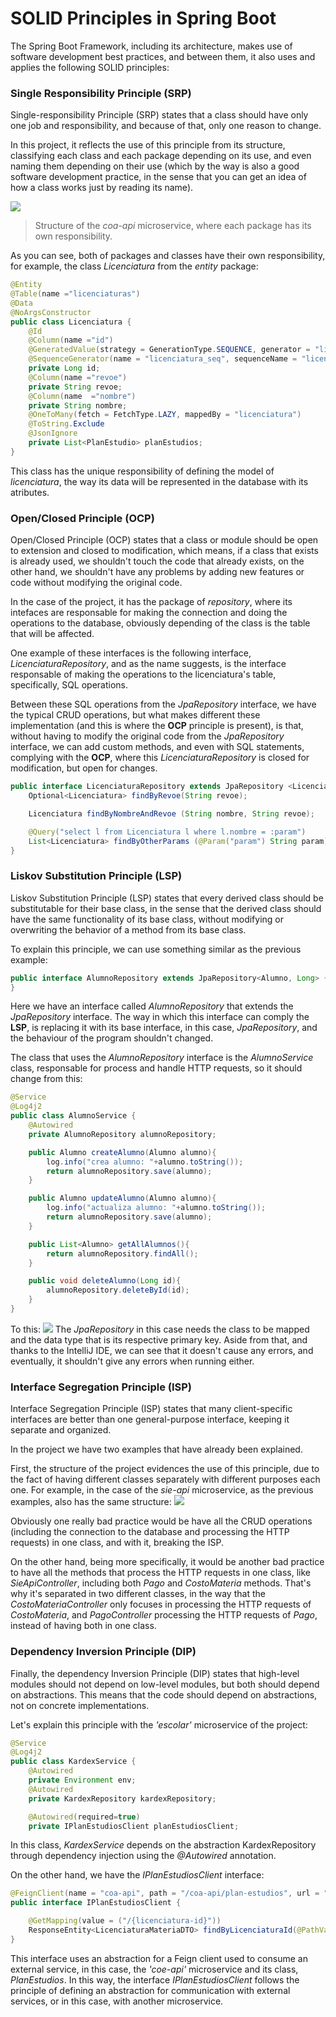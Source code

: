 # SOLID Principles in Spring Boot
The Spring Boot Framework, including its architecture, makes use of software development best practices, and between them, it also uses and applies the following SOLID principles:

### Single Responsibility Principle (SRP)
Single-responsibility Principle (SRP) states that a class should have only one job and responsibility, and because of that, only one reason to change.

In this project, it reflects the use of this principle from its structure, classifying each class and each package depending on its use, and even naming them depending on their use (which by the way is also a good software development practice, in the sense that you can get an idea of how a class works just by reading its name).

<img src="./images/SRP1.PNG">

> Structure of the *coa-api* microservice, where each package has its own responsibility.

As you can see, both of packages and classes have their own responsibility, for example, the class *Licenciatura* from the *entity* package:
```java
@Entity
@Table(name ="licenciaturas")
@Data
@NoArgsConstructor
public class Licenciatura {
    @Id
    @Column(name ="id")
    @GeneratedValue(strategy = GenerationType.SEQUENCE, generator = "licenciatura_seq")
    @SequenceGenerator(name = "licenciatura_seq", sequenceName = "licenciatura_seq", initialValue = 1, allocationSize = 1)
    private Long id;
    @Column(name ="revoe")
    private String revoe;
    @Column(name  ="nombre")
    private String nombre;
    @OneToMany(fetch = FetchType.LAZY, mappedBy = "licenciatura")
    @ToString.Exclude
    @JsonIgnore
    private List<PlanEstudio> planEstudios;
}
```
This class has the unique responsibility of defining the model of *licenciatura*, the way its data will be represented in the database with its atributes.

### Open/Closed Principle (OCP)
Open/Closed Principle (OCP) states that a class or module should be open to extension and closed to modification, which means, if a class that exists is already used, we shouldn't touch the code that already exists, on the other hand, we shouldn't have any problems by adding new features or code without modifying the original code.

In the case of the project, it has the package of *repository*, where its intefaces are responsable for making the connection and doing the operations to the database, obviously depending of the class is the table that will be affected.

One example of these interfaces is the following interface, *LicenciaturaRepository*, and as the name suggests, is the interface responsable of making the operations to the licenciatura's table, specifically, SQL operations.

Between these SQL operations from the *JpaRepository* interface, we have the typical CRUD operations, but what makes different these implementation (and this is where the **OCP** principle is present), is that, without having to modify the original code from the *JpaRepository* interface, we can add custom methods, and even with SQL statements, complying with the **OCP**, where this *LicenciaturaRepository* is closed for modification, but open for changes.

```java
public interface LicenciaturaRepository extends JpaRepository <Licenciatura, Long> {
    Optional<Licenciatura> findByRevoe(String revoe);

    Licenciatura findByNombreAndRevoe (String nombre, String revoe);

    @Query("select l from Licenciatura l where l.nombre = :param")
    List<Licenciatura> findByOtherParams (@Param("param") String param);
}
```
### Liskov Substitution Principle (LSP)
Liskov Substitution Principle (LSP) states that every derived class should be substitutable for their base class, in the sense that the derived class should have the same functionality of its base class, without modifying or overwriting the behavior of a method from its base class.

To explain this principle, we can use something similar as the previous example:
```java
public interface AlumnoRepository extends JpaRepository<Alumno, Long> {
}
```
Here we have an interface called *AlumnoRepository* that extends the *JpaRepository* interface. The way in which this interface can comply the **LSP**, is replacing it with its base interface, in this case, *JpaRepository*, and the behaviour of the program shouldn't changed.

The class that uses the *AlumnoRepository* interface is the *AlumnoService* class, responsable for process and handle HTTP requests, so it should change from this:
```java
@Service
@Log4j2
public class AlumnoService {
    @Autowired
    private AlumnoRepository alumnoRepository;

    public Alumno createAlumno(Alumno alumno){
        log.info("crea alumno: "+alumno.toString());
        return alumnoRepository.save(alumno);
    }

    public Alumno updateAlumno(Alumno alumno){
        log.info("actualiza alumno: "+alumno.toString());
        return alumnoRepository.save(alumno);
    }

    public List<Alumno> getAllAlumnos(){
        return alumnoRepository.findAll();
    }

    public void deleteAlumno(Long id){
        alumnoRepository.deleteById(id);
    }
}
```
To this:
<img src="./images/LSP1.PNG">
The *JpaRepository* in this case needs the class to be mapped and the data type that is its respective primary key. Aside from that, and thanks to the IntelliJ IDE, we can see that it doesn't cause any errors, and eventually, it shouldn't give any errors when running either.

### Interface Segregation Principle (ISP)
Interface Segregation Principle (ISP) states that many client-specific interfaces are better than one general-purpose interface, keeping it separate and organized.

In the project we have two examples that have already been explained. 

First, the structure of the project evidences the use of this principle, due to the fact of having different classes separately with different purposes each one. For example, in the case of the *sie-api* microservice, as the previous examples, also has the same structure:
<img src="./images/ISP1.PNG">

Obviously one really bad practice would be have all the CRUD operations (including the connection to the database and processing the HTTP requests) in one class, and with it, breaking the ISP.

On the other hand, being more specifically, it would be another bad practice to have all the methods that process the HTTP requests in one class, like *SieApiController*, including both *Pago* and *CostoMateria* methods. That's why it's separated in two different classes, in the way that the *CostoMateriaController* only focuses in processing the HTTP requests of *CostoMateria*, and *PagoController* processing the HTTP requests of *Pago*, instead of having both in one class.

### Dependency Inversion Principle (DIP)
Finally, the dependency Inversion Principle (DIP) states that high-level modules should not depend on low-level modules, but both should depend on abstractions. This means that the code should depend on abstractions, not on concrete implementations.

Let's explain this principle with the *'escolar'* microservice of the project:

```java
@Service
@Log4j2
public class KardexService {
    @Autowired
    private Environment env;
    @Autowired
    private KardexRepository kardexRepository;

    @Autowired(required=true)
    private IPlanEstudiosClient planEstudiosClient;
```
In this class, *KardexService* depends on the abstraction KardexRepository through dependency injection using the *@Autowired* annotation.

On the other hand, we have the *IPlanEstudiosClient* interface:
```java
@FeignClient(name = "coa-api", path = "/coa-api/plan-estudios", url = "")
public interface IPlanEstudiosClient {

    @GetMapping(value = ("/{licenciatura-id}"))
    ResponseEntity<LicenciaturaMateriaDTO> findByLicenciaturaId(@PathVariable(value = "licenciatura-id") long licenciatruaId);
}
```

This interface uses an abstraction for a Feign client used to consume an external service, in this case, the *'coe-api'* microservice and its class, *PlanEstudios*. In this way, the interface *IPlanEstudiosClient* follows the principle of defining an abstraction for communication with external services, or in this case, with another microservice.